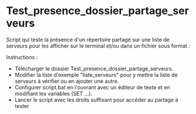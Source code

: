 # Test_presence_dossier_partage_serveurs
Script qui teste la présence d'un répertoire partagé sur une liste de serveurs pour les afficher sur le terminal et/ou dans un fichier sous format :

Instructions :
- Télécharger le dossier Test_presence_dossier_partage_serveurs.
- Modifier la liste d'exemple "liste_serveurs" pour y mettre la liste de serveurs à vérifier ou en ajouter une autre.
- Configurer script.bat en l'ouvrant avec un éditeur de texte et en modifiant les variables (SET ...).
- Lancer le script avec les droits suffisant pour accéder au partage à tester

